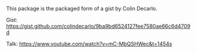 This package is the packaged form of a gist by Colin Decarlo.

Gist: https://gist.github.com/colindecarlo/9ba9bd6524127fee7580ae66c6d4709d

Talk: https://www.youtube.com/watch?v=mC-MbQSHWec&t=1454s